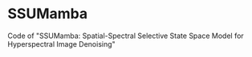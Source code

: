 # SSUMamba
Code of "SSUMamba: Spatial-Spectral Selective State Space Model for Hyperspectral Image Denoising"
